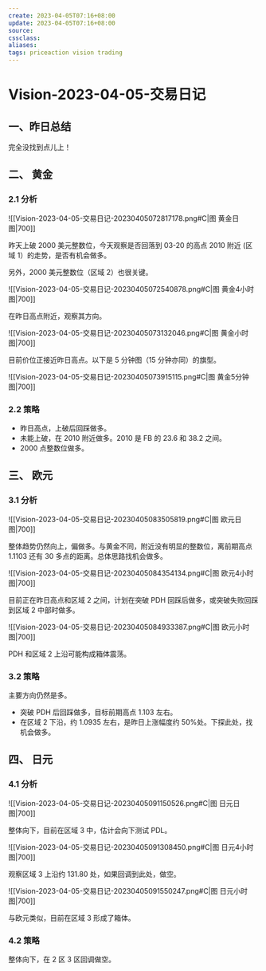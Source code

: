 ```yaml
---
create: 2023-04-05T07:16+08:00
update: 2023-04-05T07:16+08:00
source:
cssclass:
aliases:
tags: priceaction vision trading
---
```


# Vision-2023-04-05-交易日记

## 一、昨日总结

完全没找到点儿上！

## 二、 黄金

### 2.1 分析

![[Vision-2023-04-05-交易日记-20230405072817178.png#C|图 黄金日图|700]]

昨天上破 2000 美元整数位，今天观察是否回落到 03-20 的高点 2010 附近 (区域 1）的走势，是否有机会做多。

另外，2000 美元整数位（区域 2）也很关键。

![[Vision-2023-04-05-交易日记-20230405072540878.png#C|图 黄金4小时图|700]]

在昨日高点附近，观察其方向。

![[Vision-2023-04-05-交易日记-20230405073132046.png#C|图 黄金小时图|700]]

目前价位正接近昨日高点。以下是 5 分钟图（15 分钟亦同）的旗型。

![[Vision-2023-04-05-交易日记-20230405073915115.png#C|图 黄金5分钟图|700]]

### 2.2 策略

- 昨日高点，上破后回踩做多。
- 未能上破，在 2010 附近做多。2010 是 FB 的 23.6 和 38.2 之间。
- 2000 点整数位做多。

## 三、 欧元

### 3.1 分析

![[Vision-2023-04-05-交易日记-20230405083505819.png#C|图 欧元日图|700]]

整体趋势仍然向上，偏做多。与黄金不同，附近没有明显的整数位，离前期高点 1.1103 还有 30 多点的距离。总体思路找机会做多。

![[Vision-2023-04-05-交易日记-20230405084354134.png#C|图 欧元4小时图|700]]

目前正在昨日高点和区域 2 之间，计划在突破 PDH 回踩后做多，或突破失败回踩到区域 2 中部时做多。

![[Vision-2023-04-05-交易日记-20230405084933387.png#C|图 欧元小时图|700]]

PDH 和区域 2 上沿可能构成箱体震荡。

### 3.2 策略

主要方向仍然是多。

- 突破 PDH 后回踩做多，目标前期高点 1.103 左右。
- 在区域 2 下沿，约 1.0935 左右，是昨日上涨幅度约 50%处。下探此处，找机会做多。

## 四、 日元

### 4.1 分析

![[Vision-2023-04-05-交易日记-20230405091150526.png#C|图 日元日图|700]]

整体向下，目前在区域 3 中，估计会向下测试 PDL。

![[Vision-2023-04-05-交易日记-20230405091308450.png#C|图 日元4小时图|700]]

观察区域 3 上沿约 131.80 处，如果回调到此处，做空。

![[Vision-2023-04-05-交易日记-20230405091550247.png#C|图 日元小时图|700]]

与欧元类似，目前在区域 3 形成了箱体。

### 4.2 策略

整体向下，在 2 区 3 区回调做空。
